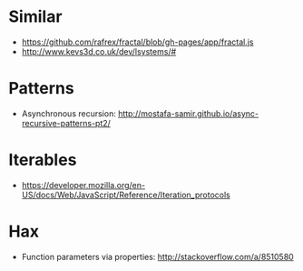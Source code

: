 # Similar

 - https://github.com/rafrex/fractal/blob/gh-pages/app/fractal.js
 - http://www.kevs3d.co.uk/dev/lsystems/#

# Patterns

 - Asynchronous recursion: http://mostafa-samir.github.io/async-recursive-patterns-pt2/

# Iterables

 - https://developer.mozilla.org/en-US/docs/Web/JavaScript/Reference/Iteration_protocols

# Hax

 - Function parameters via properties: http://stackoverflow.com/a/8510580
